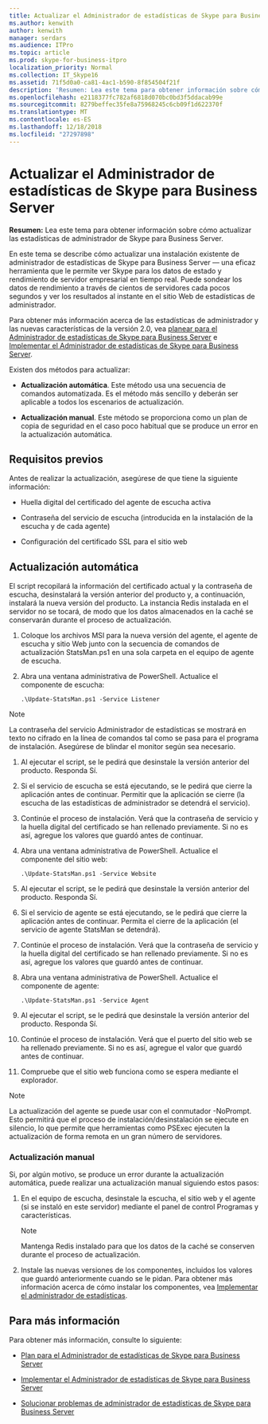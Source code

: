 ```yaml
---
title: Actualizar el Administrador de estadísticas de Skype para Business Server
ms.author: kenwith
author: kenwith
manager: serdars
ms.audience: ITPro
ms.topic: article
ms.prod: skype-for-business-itpro
localization_priority: Normal
ms.collection: IT_Skype16
ms.assetid: 71f5d0a0-ca81-4ac1-b590-8f854504f21f
description: 'Resumen: Lea este tema para obtener información sobre cómo actualizar las estadísticas de administrador de Skype para Business Server.'
ms.openlocfilehash: e2118377fc782af6818d070bc0bd3f5ddacab99e
ms.sourcegitcommit: 8279beffec35fe8a75968245c6cb09f1d622370f
ms.translationtype: MT
ms.contentlocale: es-ES
ms.lasthandoff: 12/18/2018
ms.locfileid: "27297898"
---
```

# <a name="upgrade-statistics-manager-for-skype-for-business-server"></a>Actualizar el Administrador de estadísticas de Skype para Business Server
 
**Resumen:** Lea este tema para obtener información sobre cómo actualizar las estadísticas de administrador de Skype para Business Server.
  
En este tema se describe cómo actualizar una instalación existente de administrador de estadísticas de Skype para Business Server — una eficaz herramienta que le permite ver Skype para los datos de estado y rendimiento de servidor empresarial en tiempo real. Puede sondear los datos de rendimiento a través de cientos de servidores cada pocos segundos y ver los resultados al instante en el sitio Web de estadísticas de administrador. 
  
Para obtener más información acerca de las estadísticas de administrador y las nuevas características de la versión 2.0, vea [planear para el Administrador de estadísticas de Skype para Business Server](plan.md) e [Implementar el Administrador de estadísticas de Skype para Business Server](deploy.md).
  
Existen dos métodos para actualizar:
  
- **Actualización automática**. Este método usa una secuencia de comandos automatizada. Es el método más sencillo y deberán ser aplicable a todos los escenarios de actualización.
    
- **Actualización manual**. Este método se proporciona como un plan de copia de seguridad en el caso poco habitual que se produce un error en la actualización automática.
    
## <a name="prerequisites"></a>Requisitos previos

Antes de realizar la actualización, asegúrese de que tiene la siguiente información:
  
- Huella digital del certificado del agente de escucha activa
    
- Contraseña del servicio de escucha (introducida en la instalación de la escucha y de cada agente)
    
- Configuración del certificado SSL para el sitio web
    
## <a name="automated-upgrade"></a>Actualización automática

El script recopilará la información del certificado actual y la contraseña de escucha, desinstalará la versión anterior del producto y, a continuación, instalará la nueva versión del producto. La instancia Redis instalada en el servidor no se tocará, de modo que los datos almacenados en la caché se conservarán durante el proceso de actualización.
  
1. Coloque los archivos MSI para la nueva versión del agente, el agente de escucha y sitio Web junto con la secuencia de comandos de actualización StatsMan.ps1 en una sola carpeta en el equipo de agente de escucha.
    
2. Abra una ventana administrativa de PowerShell. Actualice el componente de escucha:
    
   ```
   .\Update-StatsMan.ps1 -Service Listener
   ```

> [!NOTE]
> La contraseña del servicio Administrador de estadísticas se mostrará en texto no cifrado en la línea de comandos tal como se pasa para el programa de instalación. Asegúrese de blindar el monitor según sea necesario. 
  
1. Al ejecutar el script, se le pedirá que desinstale la versión anterior del producto. Responda Sí.
    
2. Si el servicio de escucha se está ejecutando, se le pedirá que cierre la aplicación antes de continuar. Permitir que la aplicación se cierre (la escucha de las estadísticas de administrador se detendrá el servicio).
    
3. Continúe el proceso de instalación. Verá que la contraseña de servicio y la huella digital del certificado se han rellenado previamente. Si no es así, agregue los valores que guardó antes de continuar.
    
4. Abra una ventana administrativa de PowerShell. Actualice el componente del sitio web:
    
   ```
   .\Update-StatsMan.ps1 -Service Website
   ```

5. Al ejecutar el script, se le pedirá que desinstale la versión anterior del producto. Responda Sí.
    
6. Si el servicio de agente se está ejecutando, se le pedirá que cierre la aplicación antes de continuar. Permita el cierre de la aplicación (el servicio de agente StatsMan se detendrá).
    
7. Continúe el proceso de instalación. Verá que la contraseña de servicio y la huella digital del certificado se han rellenado previamente. Si no es así, agregue los valores que guardó antes de continuar.
    
8. Abra una ventana administrativa de PowerShell. Actualice el componente de agente:
    
   ```
   .\Update-StatsMan.ps1 -Service Agent
   ```

9. Al ejecutar el script, se le pedirá que desinstale la versión anterior del producto. Responda Sí.
    
10. Continúe el proceso de instalación. Verá que el puerto del sitio web se ha rellenado previamente. Si no es así, agregue el valor que guardó antes de continuar.
    
11. Compruebe que el sitio web funciona como se espera mediante el explorador.
    
> [!NOTE]
> La actualización del agente se puede usar con el conmutador -NoPrompt. Esto permitirá que el proceso de instalación/desinstalación se ejecute en silencio, lo que permite que herramientas como PSExec ejecuten la actualización de forma remota en un gran número de servidores. 
  
### <a name="manual-upgrade"></a>Actualización manual

Si, por algún motivo, se produce un error durante la actualización automática, puede realizar una actualización manual siguiendo estos pasos:
  
1. 	En el equipo de escucha, desinstale la escucha, el sitio web y el agente (si se instaló en este servidor) mediante el panel de control Programas y características.   
    
    > [!NOTE]
    >   Mantenga Redis instalado para que los datos de la caché se conserven durante el proceso de actualización.
  
2. 	Instale las nuevas versiones de los componentes, incluidos los valores que guardó anteriormente cuando se le pidan. Para obtener más información acerca de cómo instalar los componentes, vea [Implementar el administrador de estadísticas](deploy.md#BKMK_Deploy).

    
## <a name="for-more-information"></a>Para más información
<a name="BKMK_Fixed"> </a>

Para obtener más información, consulte lo siguiente:
  
- [Plan para el Administrador de estadísticas de Skype para Business Server](plan.md)
    
- [Implementar el Administrador de estadísticas de Skype para Business Server](deploy.md)
    
- [Solucionar problemas de administrador de estadísticas de Skype para Business Server](troubleshoot.md)
